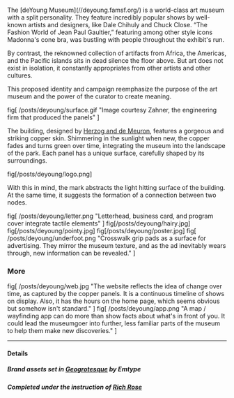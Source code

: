 <br>
The [deYoung Museum](//deyoung.famsf.org/) is a world-class art museum with a split personality. They feature incredibly popular shows by well-known artists and designers, like Dale Chihuly and Chuck Close. “The Fashion World of Jean Paul Gaultier,” featuring among other style icons Madonna's cone bra, was bustling with people throughout the exhibit's run.

By contrast, the reknowned collection of artifacts from Africa, the Americas, and the Pacific islands sits in dead silence the floor above. But art does not exist in isolation, it constantly appropriates from other artists and other cultures.

This proposed identity and campaign reemphasize the purpose of the art museum and the power of the curator to create meaning.

fig[
	/posts/deyoung/surface.gif
	"Image courtesy Zahner, the engineering firm that produced the panels"
]


The building, designed by [Herzog and de Meuron](http://www.herzogdemeuron.com/index.html), features a gorgeous and striking copper skin. Shimmering in the sunlight when new, the copper fades and turns green over time, integrating the museum into the landscape of the park. Each panel has a unique surface, carefully shaped by its surroundings.

fig[/posts/deyoung/logo.png]

With this in mind, the mark abstracts the light hitting surface of the building. At the same time, it suggests the formation of a connection between two nodes.

fig[
	/posts/deyoung/letter.png
	"Letterhead, business card, and program cover integrate tactile elements"
]
fig[/posts/deyoung/hairy.jpg]
fig[/posts/deyoung/pointy.jpg]
fig[/posts/deyoung/poster.jpg]
fig[
	/posts/deyoung/underfoot.png
	"Crosswalk grip pads as a surface for advertising. They  mirror the museum texture, and as the ad inevitably wears through, new information can be revealed."
]


### More

fig[
	/posts/deyoung/web.jpg
	"The website reflects the idea of change over time, as captured by the copper panels. It is a continuous timeline of shows on display. Also, it has the hours on the home page, which seems obvious but somehow isn't standard."
]
fig[
	/posts/deyoung/app.png
	"A map / wayfinding app can do more than show facts about what's in front of you. It could lead the museumgoer into further, less familiar parts of the museum to help them make new discoveries."
]

-----

#### Details

##### Brand assets set in [Geogrotesque](//www.emtype.net/geogrotesque_01.php) by Emtype
##### Completed under the instruction of [Rich Rose](//www.popkitchen.net/)